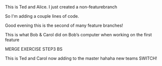 

This is Ted and Alice.  I just created a non-featurebranch

So I'm adding a couple lines of code.

Good evening this is the second of many feature branches! 

This is what Bob & Carol did on Bob’s computer when working on the first feature



MERGE EXERCISE STEP3 BS

This is Ted and Carol now adding to the master hahaha new teams SWITCH!




